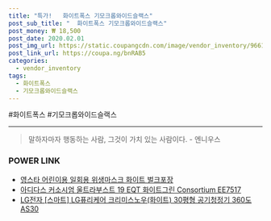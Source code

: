 ```yaml
--- 
title: "특가!   화이트폭스 기모크롭와이드슬랙스" 
post_sub_title: "  화이트폭스 기모크롭와이드슬랙스" 
post_money: ₩ 18,500 
post_date: 2020.02.01 
post_img_url: https://static.coupangcdn.com/image/vendor_inventory/9661/c90550e332ae94b8e947ab9d39dcf7c540dcc28ea75927bea19a30b1a776.jpg 
post_link_url: https://coupa.ng/bnRAB5 
categories: 
  - vendor_inventory 
tags: 
  - 화이트폭스 
  - 기모크롭와이드슬랙스 
--- 
```

  #화이트폭스 #기모크롭와이드슬랙스 
<hr> 

> 말하자마자 행동하는 사람, 그것이 가치 있는 사람이다. - 엔니우스 


### POWER LINK

* <a href="https://blog.naver.com/fasyy4321/221786692626" target="_blank">영스타 어린이용 일회용 위생마스크 화이트 벌크포장</a>
* <a href="https://blog.naver.com/fasyy4321/221788607208" target="_blank">아디다스 커소시엄 울트라부스트 19 EQT 화이트그린 Consortium EE7517</a>
* <a href="https://blog.naver.com/fasyy4321/221779443738" target="_blank">LG전자 [스마트] LG퓨리케어 크리미스노우(화이트) 30평형 공기청정기 360도 AS30</a>
